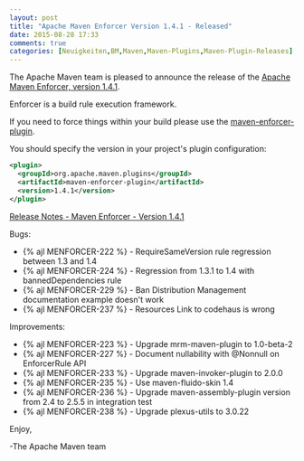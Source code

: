 ```yaml
---
layout: post
title: "Apache Maven Enforcer Version 1.4.1 - Released"
date: 2015-08-28 17:33
comments: true
categories: [Neuigkeiten,BM,Maven,Maven-Plugins,Maven-Plugin-Releases]
---
```

The Apache Maven team is pleased to announce the release of the 
[Apache Maven Enforcer, version 1.4.1](http://maven.apache.org/enforcer).

Enforcer is a build rule execution framework.

If you need to force things within your build please use the 
[maven-enforcer-plugin](http://maven.apache.org/enforcer/maven-enforcer-plugin/).

You should specify the version in your project's plugin configuration:

``` xml
<plugin>
  <groupId>org.apache.maven.plugins</groupId>
  <artifactId>maven-enforcer-plugin</artifactId>
  <version>1.4.1</version>
</plugin>
```

<!-- more -->

[Release Notes - Maven Enforcer - Version 1.4.1](https://issues.apache.org/jira/secure/ReleaseNote.jspa?projectId=12317520&version=12330766)

Bugs:

 * {% ajl MENFORCER-222 %} - RequireSameVersion rule regression between 1.3 and 1.4
 * {% ajl MENFORCER-224 %} - Regression from 1.3.1 to 1.4 with bannedDependencies rule
 * {% ajl MENFORCER-229 %} - Ban Distribution Management documentation example doesn't work
 * {% ajl MENFORCER-237 %} - Resources Link to codehaus is wrong

Improvements:

 * {% ajl MENFORCER-223 %} - Upgrade mrm-maven-plugin to 1.0-beta-2
 * {% ajl MENFORCER-227 %} - Document nullability with @Nonnull on EnforcerRule API
 * {% ajl MENFORCER-233 %} - Upgrade maven-invoker-plugin to 2.0.0
 * {% ajl MENFORCER-235 %} - Use maven-fluido-skin 1.4
 * {% ajl MENFORCER-236 %} - Upgrade maven-assembly-plugin version from 2.4 to 2.5.5 in integration test
 * {% ajl MENFORCER-238 %} - Upgrade plexus-utils to 3.0.22

Enjoy,

-The Apache Maven team
